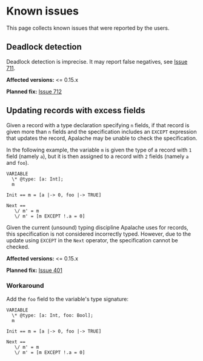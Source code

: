 # Known issues

This page collects known issues that were reported by the users.

## Deadlock detection

Deadlock detection is imprecise. It may report false negatives, see [Issue
711][].

**Affected versions:** <= 0.15.x

**Planned fix:** [Issue 712][]

## Updating records with excess fields

Given a record with a type declaration specifying `n` fields, if that record is
given more than `n` fields and the specification includes an `EXCEPT` expression
that updates the record, Apalache may be unable to check the specification.

In the following example, the variable `m` is given the type of a record with
`1` field (namely `a`), but it is then assigned to a record with `2` fields
(namely `a` and `foo`).

```tla
VARIABLE
  \* @type: [a: Int];
  m

Init == m = [a |-> 0, foo |-> TRUE]

Next ==
   \/ m' = m
   \/ m' = [m EXCEPT !.a = 0]
```

Given the current (unsound) typing discipline Apalache uses for records, this
specification is not considered incorrectly typed. However, due to the update
using `EXCEPT` in the `Next` operator, the specification cannot be checked.

**Affected versions:** <= 0.15.x

**Planned fix:** [Issue 401][]

### Workaround

Add the `foo` field to the variable's type signature:

```tla
VARIABLE
  \* @type: [a: Int, foo: Bool];
  m

Init == m = [a |-> 0, foo |-> TRUE]

Next ==
   \/ m' = m
   \/ m' = [m EXCEPT !.a = 0]
```


[Issue 711]: https://github.com/informalsystems/apalache/issues/711
[Issue 712]: https://github.com/informalsystems/apalache/issues/712
[Issue 401]: https://github.com/informalsystems/apalache/issues/401
